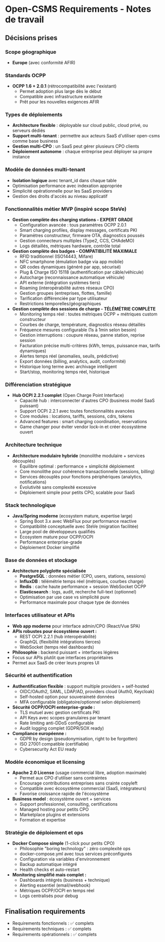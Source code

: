 # Open-CSMS Requirements - Notes de travail

## Décisions prises

### Scope géographique
- **Europe** (avec conformité AFIR)

### Standards OCPP
- **OCPP 1.6 + 2.0.1** (rétrocompatibilité avec l'existant)
  - Permet adoption plus large dès le début
  - Compatible avec infrastructure existante
  - Prêt pour les nouvelles exigences AFIR

### Types de déploiements
- **Architecture flexible** : déployable sur cloud public, cloud privé, ou serveurs dédiés
- **Support multi-tenant** : permettre aux acteurs SaaS d'utiliser open-csms comme base business
- **Gestion multi-CPO** : un SaaS peut gérer plusieurs CPO clients
- **Déploiement autonome** : chaque entreprise peut déployer sa propre instance

### Modèle de données multi-tenant
- **Isolation logique** avec tenant_id dans chaque table
- Optimisation performance avec indexation appropriée
- Simplicité opérationnelle pour les SaaS providers
- Gestion des droits d'accès au niveau applicatif

### Fonctionnalités métier MVP (inspiré scope SteVe)
- **Gestion complète des charging stations - EXPERT GRADE**
  - Configuration avancée : tous paramètres OCPP 2.0.1
  - Smart charging profiles, display messages, certificats PKI
  - Paramètres constructeur, firmware OTA, diagnostics poussés
  - Gestion connecteurs multiples (Type2, CCS, CHAdeMO)
  - Logs détaillés, métriques hardware, contrôle total
- **Gestion complète des badges - COMPATIBILITÉ MAXIMALE**
  - RFID traditionnel (ISO14443, Mifare)
  - NFC smartphone (émulation badge via app mobile)
  - QR codes dynamiques (généré par app, sécurisé)
  - Plug & Charge ISO 15118 (authentification par câble/véhicule)
  - Autocharge (reconnaissance automatique véhicule)
  - API externe (intégration systèmes tiers)
  - Roaming (interopérabilité autres réseaux CPO)
  - Gestion groupes (entreprises, flottes, famille)
  - Tarification différenciée par type utilisateur
  - Restrictions temporelles/géographiques
- **Gestion complète des sessions de charge - TÉLÉMÉTRIE COMPLÈTE**
  - Monitoring temps réel : toutes métriques OCPP + métriques custom constructeur
  - Courbes de charge, température, diagnostics réseau détaillés
  - Fréquence mesures configurable (1s à 1min selon besoin)
  - Gestion interruptions : coupure réseau, panne station, reprise session
  - Facturation précise multi-critères (kWh, temps, puissance max, tarifs dynamiques)
  - Alertes temps réel (anomalies, seuils, prédictive)
  - Export données (billing, analytics, audit, conformité)
  - Historique long terme avec archivage intelligent
  - Start/stop, monitoring temps réel, historique

### Différenciation stratégique
- **Hub OCPI 2.2.1 complet** (Open Charge Point Interface)
  - Capacité hub : interconnecter d'autres CPO (business model SaaS puissant)
  - Support OCPI 2.2.1 avec toutes fonctionnalités avancées
  - Core modules : locations, tariffs, sessions, cdrs, tokens
  - Advanced features : smart charging coordination, reservations
  - Game changer pour éviter vendor lock-in et créer écosystème ouvert

### Architecture technique
- **Architecture modulaire hybride** (monolithe modulaire + services découplés)
  - Équilibre optimal : performance + simplicité déploiement
  - Core monolithe pour cohérence transactionnelle (sessions, billing)
  - Services découplés pour fonctions périphériques (analytics, notifications)
  - Évolutivité sans complexité excessive
  - Déploiement simple pour petits CPO, scalable pour SaaS

### Stack technologique
- **Java/Spring moderne** (ecosystem mature, expertise large)
  - Spring Boot 3.x avec WebFlux pour performance reactive
  - Compatibilité conceptuelle avec SteVe (migration facilitée)
  - Large pool de développeurs qualifiés
  - Écosystem mature pour OCPP/OCPI
  - Performance enterprise-grade
  - Déploiement Docker simplifié

### Base de données et stockage
- **Architecture polyglotte spécialisée**
  - **PostgreSQL** : données métier (CPO, users, stations, sessions)
  - **InfluxDB** : télémétrie temps réel (métriques, courbes charge)
  - **Redis** : cache haute performance + session WebSocket OCPP
  - **Elasticsearch** : logs, audit, recherche full-text (optionnel)
  - Optimisation par use case vs simplicité pure
  - Performance maximale pour chaque type de données

### Interfaces utilisateur et APIs
- **Web app moderne** pour interface admin/CPO (React/Vue SPA)
- **APIs robustes pour écosystème ouvert :**
  - REST OCPI 2.2.1 (hub interopérabilité)
  - GraphQL (flexibilité intégrations tierces)
  - WebSocket (temps réel dashboards)
- **Philosophie** : backend puissant + interfaces légères
- Focus sur APIs plutôt que interfaces propriétaires
- Permet aux SaaS de créer leurs propres UI

### Sécurité et authentification
- **Authentification flexible** : support multiple providers + self-hosted
  - OIDC/OAuth2, SAML, LDAP/AD, providers cloud (Auth0, Keycloak)
  - Self-hosted option pour souveraineté données
  - MFA configurable (obligatoire/optionnel selon déploiement)
- **Sécurité OCPP/OCPI enterprise-grade :**
  - TLS mutuel avec gestion certificats PKI
  - API Keys avec scopes granulaires par tenant
  - Rate limiting anti-DDoS configurable
  - Audit logging complet (GDPR/SOX ready)
- **Compliance européenne :**
  - GDPR by design (pseudonymisation, right to be forgotten)
  - ISO 27001 compatible (certifiable)
  - Cybersecurity Act EU ready

### Modèle économique et licensing
- **Apache 2.0 License** (usage commercial libre, adoption maximale)
  - Permet aux CPO d'utiliser sans contraintes
  - Encourage contributions entreprises sans crainte copyleft
  - Compatible avec écosystème commercial (SaaS, intégrateurs)
  - Favorise croissance rapide de l'écosystème
- **Business model** : écosystème ouvert + services
  - Support professionnel, consulting, certifications
  - Managed hosting pour petits CPO
  - Marketplace plugins et extensions
  - Formation et expertise

### Stratégie de déploiement et ops
- **Docker Compose simple** (1-click pour petits CPO)
  - Philosophie "boring technology" : zéro complexité ops
  - docker-compose.yml avec tous services préconfigurés
  - Configuration via variables d'environnement
  - Backup automatique intégré
  - Health checks et auto-restart
- **Monitoring simplifié mais complet :**
  - Dashboards intégrés (business + technique)
  - Alerting essentiel (email/webhook)
  - Métriques OCPP/OCPI en temps réel
  - Logs centralisés pour debug

## Finalisation requirements
- Requirements fonctionnels : ✅ complets
- Requirements techniques : ✅ complets  
- Requirements opérationnels : ✅ complets